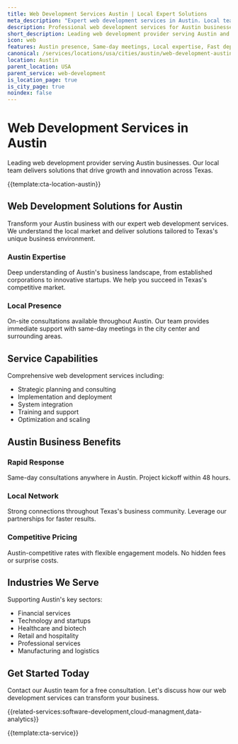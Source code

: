 ```yaml
---
title: Web Development Services Austin | Local Expert Solutions
meta_description: "Expert web development services in Austin. Local team, same-day consultations, proven results. Transform your business today."
description: Professional web development services for Austin businesses
short_description: Leading web development provider serving Austin and Texas.
icon: web
features: Austin presence, Same-day meetings, Local expertise, Fast deployment, Competitive rates, Proven track record
canonical: /services/locations/usa/cities/austin/web-development-austin.html
location: Austin
parent_location: USA
parent_service: web-development
is_location_page: true
is_city_page: true
noindex: false
---
```


# Web Development Services in Austin

Leading web development provider serving Austin businesses. Our local team delivers solutions that drive growth and innovation across Texas.

{{template:cta-location-austin}}

## Web Development Solutions for Austin

Transform your Austin business with our expert web development services. We understand the local market and deliver solutions tailored to Texas's unique business environment.

### Austin Expertise

Deep understanding of Austin's business landscape, from established corporations to innovative startups. We help you succeed in Texas's competitive market.

### Local Presence

On-site consultations available throughout Austin. Our team provides immediate support with same-day meetings in the city center and surrounding areas.

## Service Capabilities

Comprehensive web development services including:
- Strategic planning and consulting
- Implementation and deployment
- System integration
- Training and support
- Optimization and scaling

## Austin Business Benefits

### Rapid Response
Same-day consultations anywhere in Austin. Project kickoff within 48 hours.

### Local Network
Strong connections throughout Texas's business community. Leverage our partnerships for faster results.

### Competitive Pricing
Austin-competitive rates with flexible engagement models. No hidden fees or surprise costs.

## Industries We Serve

Supporting Austin's key sectors:
- Financial services
- Technology and startups
- Healthcare and biotech
- Retail and hospitality
- Professional services
- Manufacturing and logistics

## Get Started Today

Contact our Austin team for a free consultation. Let's discuss how our web development services can transform your business.

{{related-services:software-development,cloud-managment,data-analytics}}

{{template:cta-service}}
